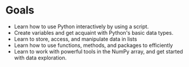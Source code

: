 # Goals

- Learn how to use Python interactively by using a script. 
- Create variables and get acquaint with Python's basic data types.
- Learn to store, access, and manipulate data in lists
- Learn how to use functions, methods, and packages to efficiently
- Learn to work with powerful tools in the NumPy array, and get started with data exploration.